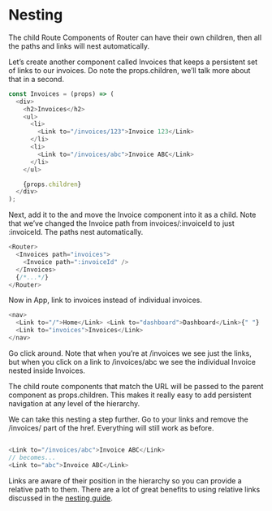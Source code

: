 # Nesting

The child Route Components of Router can have their own children, then all the paths and links will nest automatically.

Let’s create another component called Invoices that keeps a persistent set of links to our invoices. Do note the props.children, we’ll talk more about that in a second.

```javascript
const Invoices = (props) => (
  <div>
    <h2>Invoices</h2>
    <ul>
      <li>
        <Link to="/invoices/123">Invoice 123</Link>
      </li>
      <li>
        <Link to="/invoices/abc">Invoice ABC</Link>
      </li>
    </ul>

    {props.children}
  </div>
);
```

Next, add it to the <Router> and move the Invoice component into it as a child. Note that we’ve changed the Invoice path from invoices/:invoiceId to just :invoiceId. The paths nest automatically.

```javascript
<Router>
  <Invoices path="invoices">
    <Invoice path=":invoiceId" />
  </Invoices>
  {/*...*/}
</Router>
```

Now in App, link to invoices instead of individual invoices.

```javascript
<nav>
  <Link to="/">Home</Link> <Link to="dashboard">Dashboard</Link>{" "}
  <Link to="invoices">Invoices</Link>
</nav>
```

Go click around. Note that when you’re at /invoices we see just the links, but when you click on a link to /invoices/abc we see the individual Invoice nested inside Invoices.

The child route components that match the URL will be passed to the parent component as props.children. This makes it really easy to add persistent navigation at any level of the hierarchy.

We can take this nesting a step further. Go to your links and remove the /invoices/ part of the href. Everything will still work as before.

```javascript

<Link to="/invoices/abc">Invoice ABC</Link>
// becomes...
<Link to="abc">Invoice ABC</Link>
```

Links are aware of their position in the hierarchy so you can provide a relative path to them. There are a lot of great benefits to using relative links discussed in the [nesting guide](https://reach.tech/router/nesting).
